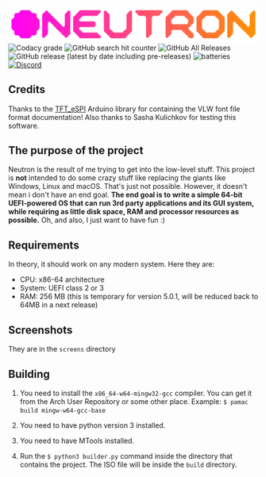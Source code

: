 ![logo](https://github.com/portasynthinca3/neutron/blob/master/gfx/logo.png "logo")\
![Codacy grade](https://img.shields.io/codacy/grade/3db2b0cbdd72413a944b0a5004dc3dd8)
![GitHub search hit counter](https://img.shields.io/github/search/portasynthinca3/neutron/goto)
![GitHub All Releases](https://img.shields.io/github/downloads/portasynthinca3/neutron/total)
![GitHub release (latest by date including pre-releases)](https://img.shields.io/github/v/release/portasynthinca3/neutron?include_prereleases)
![batteries](https://img.shields.io/badge/batteries-included-brightgreen)
[![Discord](https://img.shields.io/discord/683727891976290321?label=Our%20Discord%20server%21)](https://discord.gg/djFDPYS)
## Credits
Thanks to the [TFT_eSPI](https://github.com/Bodmer/TFT_eSPI) Arduino library for containing the VLW font file format documentation!
Also thanks to Sasha Kulichkov for testing this software.
## The purpose of the project
Neutron is the result of me trying to get into the low-level stuff.
This project is **not** intended to do some crazy stuff like replacing the giants like Windows, Linux and macOS. That's just not possible. However, it doesn't mean i don't have an end goal. **The end goal is to write a simple 64-bit UEFI-powered OS that can run 3rd party applications and its GUI system, while requiring as little disk space, RAM and processor resources as possible.** Oh, and also, I just want to have fun :)
## Requirements
In theory, it should work on any modern system. Here they are:
*   CPU: x86-64 architecture
*   System: UEFI class 2 or 3
*   RAM: 256 MB (this is temporary for version 5.0.1, will be reduced back to 64MB in a next release)
## Screenshots
They are in the `screens` directory
## Building
1.  You need to install the `x86_64-w64-mingw32-gcc` compiler. You can get it from the Arch User Repository or
some other place. Example: `$ pamac build mingw-w64-gcc-base`

2.  You need to have python version 3 installed.

3.  You need to have MTools installed.

4.  Run the `$ python3 builder.py` command inside the directory that contains the project. The ISO file will be inside the `build` directory.